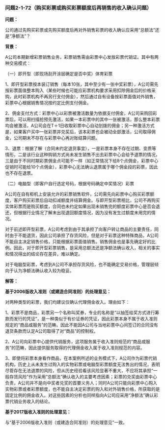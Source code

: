 ### 问题2-1-72（购买彩票或购买彩票额度后再销售的收入确认问题）

**问题：**

公司通过先购买彩票或先购买额度后再对外销售彩票的收入确认应采用“总额法”还是“净额法”？

**背景：**

A公司本期新增彩票销售业务，彩票销售需由彩票中心发放彩票代销证。其中有两种交易模式：

（一）即开型（即现场刮开涂层确定是否中奖）体育彩票

1、即开型彩票按本装订销售（每本10张，其中至少有一张中奖彩票），A公司需先按彩票面值整本购入（某些时候也可能应彩票机构要求采用扣除佣金后的价格采购，此时彩票机构不再另行支付佣金），然后通过自有设备按彩票面值对外销售，彩票中心根据销售情况按约定比例支付佣金。

2、佣金支付方式：彩票中心以彩票被激活数量为依据支付佣金，A公司采购回彩票后，可以用扫描抢预先激活，如果一本彩票中的其中一张被激活，那么整本彩票均会被激活，A公司会在T＋1日收取彩票中心自动划拨的佣金；另一种激活方式是，如果客户买中一张彩票并兑奖后，该本彩票也会被动全部激活，公司取得佣金，公司期末不存在与彩票中心再对账结算问题。

3、退票：根据了解（合同未约定退货事宜），一是彩票本身不存在过期、变质等情形，二是该行业这种购销方式尚未发生销售不出去彩票中心会给予退票的情况，三是由于不同时期彩票佣金点可能不一样（如正常情况下给8个点佣金，彩票中心促销时可能给10个点佣金），彩票中心无法确认退票属于哪个佣金段的彩票，因此也不存在退票。

（二）电脑型（即客户自行选定号码，根据号码确定中奖情况）彩票

A公司在自有柜机上安装允许的彩票销售软件，公司需先向彩票中心购买彩票额度，客户购买彩票后自动扣减额度并结算佣金。与即开型彩票相比，公司不再购买实体彩票而是购买额度，合同也未约定如果出现未销售完的额度彩票中心是否会退还，但根据行业情况了解未出现退回额度情况，因为没有发生过额度未用完的情况。

对于前述即开型彩票，A公司考虑到由于其承担了向客户转让商品的主要责任，同时由于不能退货，因此公司承担了存货风险，但是对于彩票这种特殊商品，A公司不能自主决定销售价格，只能根据彩票面值销售。销售佣金也是事先确定好的比例。因此，对于即开型彩票销售，是采用总额法还是净额法确认收入，相关的事实和情况得出的结论存在差异，难以确定。

对于电脑型彩票，考虑到A公司不承担存货风险，也不能确定交易价格，管理层倾向于认为净额法确认收入较为稳妥。

**解答：**

**基于2006版收入准则（或建造合同准则）的处理意见：**

对两种类型的彩票，我们均建议仅确认代理佣金收入。理由如下：

1、彩票不是商品，彩票另一个名称叫奖券，专业的名称是“以抽签给奖方式进行筹款而发行的凭证”，是一种类似于有价证券的凭证，因此彩票本身不属于收入准则规定的“商品或服务”的范畴。因此不能因A公司与当地彩票中心间签订的合同没有退货条款而认定A公司取得了对“商品”的控制权。

2、A公司向彩票中心提供代销服务，这项服务属于收入准则规范的“商品或服务”的范畴，因此提供服务取得的代理佣金收入属于收入准则规范的内容。

3、即使将彩票本身看作商品，在本案例所述的业务模式下，A公司作为彩票代销机构，历史上从未发生过购入的实物彩票或电脑型彩票额度无法售出的情况，表明尽管存在无法退票的风险，但从历史经验看该风险显著不重大，不应将其承担“一般存货风险”作为采用“总额法”确认收入的主要考虑因素；彩票的兑奖由彩票中心负责，A公司并不是向中奖者兑奖的首要义务人；同时A公司只能向彩票中心购入实物彩票或者彩票额度，也不能自主决定彩票的购入和对外销售价格，所获取的是固定比例的佣金收入。对这些因素的分析也同样指向A公司应采用“净额法”确认彩票代销业务收入的结论。

**基于2017版收入准则的处理意见：**

与“基于2006版收入准则（或建造合同准则）的处理意见”一致。
